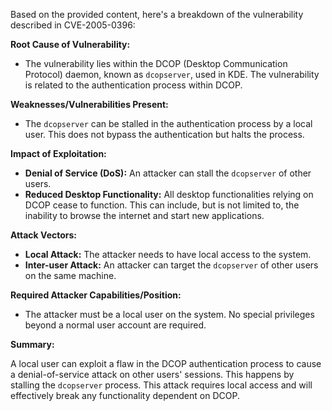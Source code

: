 Based on the provided content, here's a breakdown of the vulnerability described in CVE-2005-0396:

**Root Cause of Vulnerability:**
- The vulnerability lies within the DCOP (Desktop Communication Protocol) daemon, known as `dcopserver`, used in KDE. The vulnerability is related to the authentication process within DCOP.

**Weaknesses/Vulnerabilities Present:**
- The `dcopserver` can be stalled in the authentication process by a local user. This does not bypass the authentication but halts the process.

**Impact of Exploitation:**
- **Denial of Service (DoS):** An attacker can stall the `dcopserver` of other users.
- **Reduced Desktop Functionality:** All desktop functionalities relying on DCOP cease to function. This can include, but is not limited to, the inability to browse the internet and start new applications.

**Attack Vectors:**
- **Local Attack:** The attacker needs to have local access to the system.
- **Inter-user Attack:** An attacker can target the `dcopserver` of other users on the same machine.

**Required Attacker Capabilities/Position:**
- The attacker must be a local user on the system. No special privileges beyond a normal user account are required.

**Summary:**

A local user can exploit a flaw in the DCOP authentication process to cause a denial-of-service attack on other users' sessions. This happens by stalling the `dcopserver` process. This attack requires local access and will effectively break any functionality dependent on DCOP.